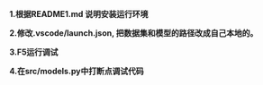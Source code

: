 **1.根据README1.md 说明安装运行环境**

**2.修改.vscode/launch.json, 把数据集和模型的路径改成自己本地的。**

**3.F5运行调试**

**4.在src/models.py中打断点调试代码**
